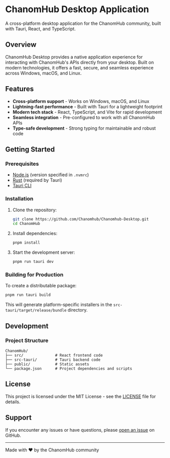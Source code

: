 # ChanomHub Desktop Application

A cross-platform desktop application for the ChanomHub community, built with Tauri, React, and TypeScript.

## Overview

ChanomHub Desktop provides a native application experience for interacting with ChanomHub's APIs directly from your desktop. Built on modern technologies, it offers a fast, secure, and seamless experience across Windows, macOS, and Linux.

## Features

- **Cross-platform support** - Works on Windows, macOS, and Linux
- **Lightning-fast performance** - Built with Tauri for a lightweight footprint
- **Modern tech stack** - React, TypeScript, and Vite for rapid development
- **Seamless integration** - Pre-configured to work with all ChanomHub APIs
- **Type-safe development** - Strong typing for maintainable and robust code

## Getting Started

### Prerequisites

- [Node.js](https://nodejs.org/) (version specified in `.nvmrc`)
- [Rust](https://www.rust-lang.org/tools/install) (required by Tauri)
- [Tauri CLI](https://tauri.app/v1/guides/getting-started/prerequisites)

### Installation

1. Clone the repository:
   ```bash
   git clone https://github.com/Chanomhub/Chanomhub-Desktop.git
   cd ChanomHub
   ```

2. Install dependencies:
   ```bash
   pnpm install
   ```

3. Start the development server:
   ```bash
   pnpm run tauri dev
   ```

### Building for Production

To create a distributable package:

```bash
pnpm run tauri build
```

This will generate platform-specific installers in the `src-tauri/target/release/bundle` directory.

## Development

### Project Structure

```
ChanomHub/
├── src/              # React frontend code
├── src-tauri/        # Tauri backend code
├── public/           # Static assets
└── package.json      # Project dependencies and scripts
```


## License

This project is licensed under the MIT License - see the [LICENSE](LICENSE) file for details.

## Support

If you encounter any issues or have questions, please [open an issue](https://github.com/Chanomhub/Chanomhub-Desktop/issues) on GitHub.

---

Made with ❤️ by the ChanomHub community
